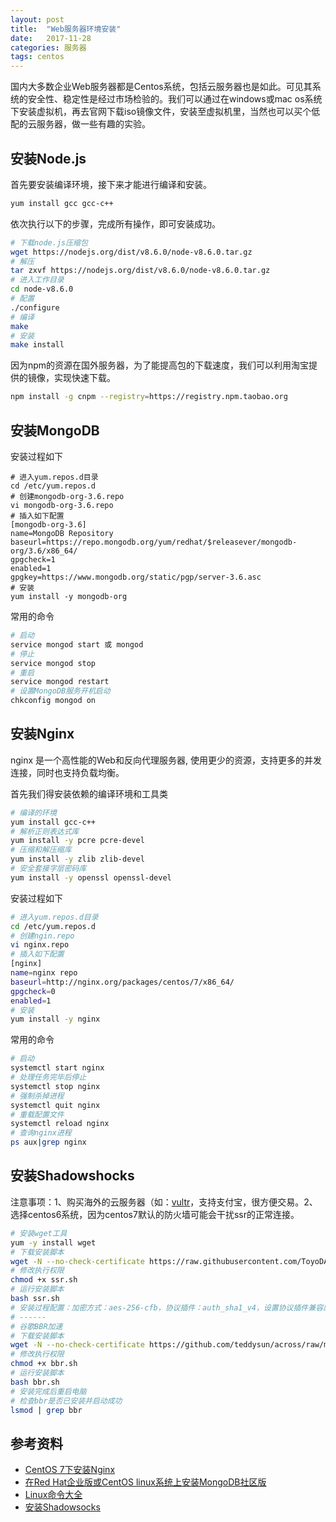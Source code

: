 ```yaml
---
layout: post
title:  "Web服务器环境安装"
date:   2017-11-28
categories: 服务器
tags: centos
---
```


国内大多数企业Web服务器都是Centos系统，包括云服务器也是如此。可见其系统的安全性、稳定性是经过市场检验的。我们可以通过在windows或mac os系统下安装虚拟机，再去官网下载iso镜像文件，安装至虚拟机里，当然也可以买个低配的云服务器，做一些有趣的实验。

## 安装Node.js

首先要安装编译环境，接下来才能进行编译和安装。

``` sh
yum install gcc gcc-c++
```

依次执行以下的步骤，完成所有操作，即可安装成功。

``` sh
# 下载node.js压缩包
wget https://nodejs.org/dist/v8.6.0/node-v8.6.0.tar.gz
# 解压
tar zxvf https://nodejs.org/dist/v8.6.0/node-v8.6.0.tar.gz
# 进入工作目录
cd node-v8.6.0
# 配置
./configure
# 编译
make
# 安装
make install
```

因为npm的资源在国外服务器，为了能提高包的下载速度，我们可以利用淘宝提供的镜像，实现快速下载。

``` sh
npm install -g cnpm --registry=https://registry.npm.taobao.org
```

## 安装MongoDB

安装过程如下

```
# 进入yum.repos.d目录
cd /etc/yum.repos.d
# 创建mongodb-org-3.6.repo
vi mongodb-org-3.6.repo
# 插入如下配置
[mongodb-org-3.6]
name=MongoDB Repository
baseurl=https://repo.mongodb.org/yum/redhat/$releasever/mongodb-org/3.6/x86_64/
gpgcheck=1
enabled=1
gpgkey=https://www.mongodb.org/static/pgp/server-3.6.asc
# 安装
yum install -y mongodb-org
```

常用的命令

``` sh
# 启动
service mongod start 或 mongod
# 停止
service mongod stop
# 重启
service mongod restart
# 设置MongoDB服务开机启动
chkconfig mongod on
```

## 安装Nginx

nginx 是一个高性能的Web和反向代理服务器, 使用更少的资源，支持更多的并发连接，同时也支持负载均衡。

首先我们得安装依赖的编译环境和工具类

``` sh
# 编译的环境
yum install gcc-c++
# 解析正则表达式库
yum install -y pcre pcre-devel
# 压缩和解压缩库
yum install -y zlib zlib-devel
# 安全套接字层密码库
yum install -y openssl openssl-devel
```

安装过程如下

``` sh
# 进入yum.repos.d目录
cd /etc/yum.repos.d
# 创建ngin.repo
vi nginx.repo
# 插入如下配置
[nginx]
name=nginx repo
baseurl=http://nginx.org/packages/centos/7/x86_64/
gpgcheck=0
enabled=1
# 安装
yum install -y nginx
```

常用的命令

``` sh
# 启动
systemctl start nginx
# 处理任务完毕后停止
systemctl stop nginx
# 强制杀掉进程
systemctl quit nginx
# 重载配置文件
systemctl reload nginx
# 查询nginx进程
ps aux|grep nginx
```

## 安装Shadowshocks

注意事项：1、购买海外的云服务器（如：[vultr](https://www.vultr.com/?ref=7364552)，支持支付宝，很方便交易。2、选择centos6系统，因为centos7默认的防火墙可能会干扰ssr的正常连接。

``` sh
# 安装wget工具
yum -y install wget
# 下载安装脚本
wget -N --no-check-certificate https://raw.githubusercontent.com/ToyoDAdoubi/doubi/master/ssr.sh
# 修改执行权限
chmod +x ssr.sh
# 运行安装脚本
bash ssr.sh
# 安装过程配置：加密方式：aes-256-cfb，协议插件：auth_sha1_v4，设置协议插件兼容原版，混淆插件：plain
# ------
# 谷歌BBR加速
# 下载安装脚本
wget -N --no-check-certificate https://github.com/teddysun/across/raw/master/bbr.sh
# 修改执行权限 
chmod +x bbr.sh
# 运行安装脚本
bash bbr.sh
# 安装完成后重启电脑
# 检查bbr是否已安装并启动成功
lsmod | grep bbr
```

## 参考资料

- [CentOS 7下安装Nginx](http://www.linuxidc.com/Linux/2016-09/134907.htm)
- [在Red Hat企业版或CentOS linux系统上安装MongoDB社区版](https://docs.mongodb.com/master/tutorial/install-mongodb-on-red-hat)
- [Linux命令大全](http://man.linuxde.net/)
- [安装Shadowsocks](https://github.com/Alvin9999/new-pac/wiki/%E8%87%AA%E5%BB%BAss%E6%9C%8D%E5%8A%A1%E5%99%A8%E6%95%99%E7%A8%8B)
